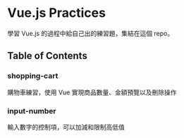 
# Vue.js Practices

學習 Vue.js 的過程中給自己出的練習題，集結在這個 repo。

## Table of Contents

### shopping-cart

購物車練習，使用 Vue 實現商品數量、金額預覽以及刪除操作

### input-number

輸入數字的控制項，可以加減和限制高低值